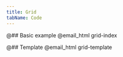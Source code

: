 ```yaml
---
title: Grid
tabName: Code
---
```


@## Basic example
@email_html grid-index

@## Template
@email_html grid-template
